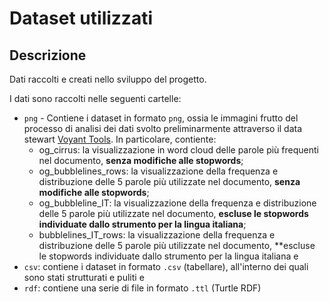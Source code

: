 # Dataset utilizzati

## Descrizione

Dati raccolti e creati nello sviluppo del progetto.

I dati sono raccolti nelle seguenti cartelle:
* `png` - Contiene i dataset in formato `png`, ossia le immagini frutto del processo di analisi dei dati svolto preliminarmente attraverso il data stewart [Voyant Tools](https://voyant-tools.org/). In particolare, contiente:
  * og_cirrus: la visualizzazione in word cloud delle parole più frequenti nel documento, **senza modifiche alle stopwords**;
  * og_bubblelines_rows: la visualizzazione della frequenza e distribuzione delle 5 parole più utilizzate nel documento, **senza modifiche alle stopwords**;
  * og_bubbleline_IT: la visualizzazione della frequenza e distribuzione delle 5 parole più utilizzate nel documento, **escluse le stopwords individuate dallo strumento per la lingua italiana**;
  * bubblelines_IT_rows: la visualizzazione della frequenza e distribuzione delle 5 parole più utilizzate nel documento, **escluse le stopwords individuate dallo strumento per la lingua italiana e 
* `csv`: contiene i dataset in formato `.csv` (tabellare), all'interno dei quali sono stati strutturati e puliti e 
* `rdf`: contiene una serie di file in formato `.ttl` (Turtle RDF)
